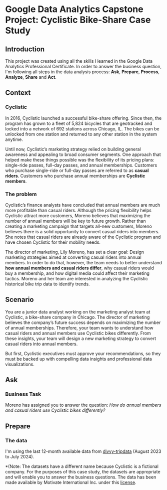 # Google Data Analytics Capstone Project: Cyclistic Bike-Share Case Study


## Introduction

This project was created using all the skills I learned in the Google Data Analytics Professional Certificate.
In order to answer the business question, I'm following all steps in the data analysis process: **Ask**, **Prepare**, **Process**, **Analyze**, **Share** and **Act**.


## Context

### Cyclistic

In 2016, Cyclistic launched a successful bike-share offering. Since then, the program has grown to a fleet of 5,824 bicycles that are geotracked and locked into a network of 692 stations across Chicago, IL. The bikes can be unlocked from one station and returned to any other station in the system anytime.

Until now, Cyclistic’s marketing strategy relied on building general awareness and appealing to broad consumer segments. One approach that helped make these things possible was the flexibility of its pricing plans: single-ride passes, full-day passes, and annual memberships. Customers who purchase single-ride or full-day passes are referred to as **casual riders**. Customers who purchase annual memberships are **Cyclistic members**.


### The problem

Cyclistic’s finance analysts have concluded that annual members are much more profitable than casual riders. Although the pricing flexibility helps Cyclistic attract more customers, Moreno believes that maximizing the number of annual members will be key to future growth. Rather than creating a marketing campaign that targets all-new customers, Moreno believes there is a solid opportunity to convert casual riders into members. She notes that casual riders are already aware of the Cyclistic program and have chosen Cyclistic for their mobility needs.

The director of marketing, Lily Moreno, has set a clear goal: Design marketing strategies aimed at converting casual riders into annual members. In order to do that, however, the team needs to better understand **how annual members and casual riders differ**, why casual riders would buy a membership, and how digital media could affect their marketing tactics. Moreno and her team are interested in analyzing the Cyclistic historical bike trip data to identify trends.

## Scenario

You are a junior data analyst working on the marketing analyst team at Cyclistic, a bike-share company in Chicago. The director of marketing believes the company’s future success depends on maximizing the number of annual memberships. Therefore, your team wants to understand how casual riders and annual members use Cyclistic bikes differently. From these insights, your team will design a new marketing strategy to convert casual riders into annual members. 

But first, Cyclistic executives must approve your recommendations, so they must be backed up with compelling data insights and professional data visualizations.



## Ask

### Business Task

Moreno has assigned you to answer the question: *How do annual members and casual riders use Cyclistic bikes differently?*


## Prepare

### The data

I'm using the last 12-month available data from [divvy-tripdata](https://divvy-tripdata.s3.amazonaws.com/index.html) (August 2023 to July 2024). 

*(Note: The datasets have a different name because Cyclistic is a fictional company. For the purposes of this case study, the datasets are appropriate and will enable you to answer the business questions. The data has been made available by Motivate International Inc. under this [license](https://divvybikes.com/data-license-agreement).




